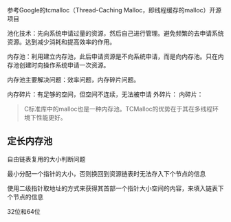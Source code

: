 参考Google的tcmalloc（Thread-Caching Malloc，即线程缓存的malloc）开源项目

池化技术：先向系统申请过量的资源，然后自己进行管理。避免频繁的去申请系统资源。达到减少消耗和提高效率的作用。

内存池：利用建立内存池，此后申请资源是不向系统申请，而是向内存池。只在内存池创建时向操作系统申请一次资源。

内存池主要解决问题：效率问题，内存碎片问题。

内存碎片：有足够的空间，但空间不连续，无法被申请
外碎片：
内碎片：

> C标准库中的malloc也是一种内存池。TCMalloc的优势在于其在多线程环境下性能更好。

## 定长内存池

自由链表复用的大小判断问题

最小分配一个指针的大小，否则换回到资源链表时无法存入下个节点的信息

使用二级指针取地址的方式来获得其首部一个指针大小空间的内容，来填入链表下个节点的信息


32位和64位


